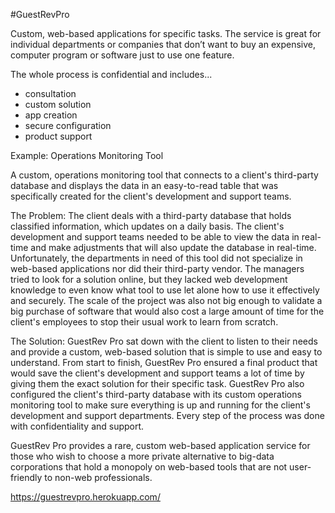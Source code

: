 #GuestRevPro

Custom, web-based applications for specific tasks. The service is great for individual departments or companies that don’t want to buy an expensive, computer program or software just to use one feature. 

The whole process is confidential and includes...
   - consultation
   - custom solution
   - app creation
   - secure configuration
   - product support

Example: Operations Monitoring Tool

A custom, operations monitoring tool that connects to a client's third-party database and displays the data in an easy-to-read table that was specifically created for the client's development and support teams.

The Problem: The client deals with a third-party database that holds classified information, which updates on a daily basis. The client's development and support teams needed to be able to view the data in real-time and make adjustments that will also update the database in real-time. Unfortunately, the departments in need of this tool did not specialize in web-based applications nor did their third-party vendor. The managers tried to look for a solution online, but they lacked web development knowledge to even know what tool to use let alone how to use it effectively and securely. The scale of the project was also not big enough to validate a big purchase of software that would also cost a large amount of time for the client's employees to stop their usual work to learn from scratch.

The Solution: GuestRev Pro sat down with the client to listen to their needs and provide a custom, web-based solution that is simple to use and easy to understand. From start to finish, GuestRev Pro ensured a final product that would save the client's development and support teams a lot of time by giving them the exact solution for their specific task. GuestRev Pro also configured the client's third-party database with its custom operations monitoring tool to make sure everything is up and running for the client's development and support departments. Every step of the process was done with confidentiality and support. 

GuestRev Pro provides a rare, custom web-based application service for those who wish to choose a more private alternative to big-data corporations that hold a monopoly on web-based tools that are not user-friendly to non-web professionals. 

https://guestrevpro.herokuapp.com/